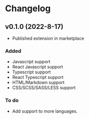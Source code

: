 # Changelog

## v0.1.0 (2022-8-17)

- Published extension in marketplace

### Added

- Javascript support
- React Javascript support
- Typescript support
- React Typescript support
- HTML/Markdown support
- CSS/SCSS/SASS/LESS support

### To do

- Add support to more languages.

